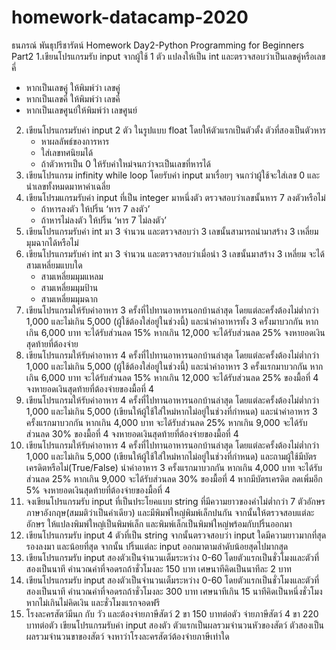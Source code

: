 # homework-datacamp-2020
ธนภรณ์ พันธุปรีชารัตน์
Homework Day2-Python Programming for Beginners Part2
1.เขียนโปรแกรมรับ input จากผู้ใช้ 1 ตัว แปลงให้เป็น int และตรวจสอบว่าเป็นเลขคู่หรือเลขคี่ 
  - หากเป็นเลขคู่ ให้พิมพ์ว่า เลขคู่
  - หากเป็นเลขคี่ ให้พิมพ์ว่า เลขคี่
  - หากเป็นเลขศูนย์ให้พิมพ์ว่า เลขศูนย์
2. เขียนโปรแกรมรับค่า input 2 ตัว ในรูปแบบ float โดยให้ตัวแรกเป็นตัวตั้ง ตัวที่สองเป็นตัวหาร
    - หาผลลัพธ์ของการหาร
    - ใส่เลขทศนิยมได้
    - ถ้าตัวหารเป็น 0 ให้รับค่าใหม่จนกว่าจะเป็นเลขที่หารได้  
3. เขียนโปรแกรม infinity while loop โดยรับค่า input มาเรื่อยๆ จนกว่าผู้ใช้จะใส่เลข 0 และนำเลขทั้งหมดมาหาค่าเฉลี่ย
4. เขียนโปรมแกรมรับค่า input ที่เป็น integer มาหนึ่งตัว ตรวจสอบว่าเลขนั้นหาร 7 ลงตัวหรือไม่
    - ถ้าหารลงตัว ให้ปริ้น ‘หาร 7 ลงตัว’
    - ถ้าหารไม่ลงตัว ให้ปริ้น ‘หาร 7 ไม่ลงตัว’
5. เขียนโปรแกรมรับค่า int มา 3 จำนวน และตรวจสอบว่า 3 เลขนั้นสามารถนำมาสร้าง 3 เหลี่ยมมุมฉากได้หรือไม่
6. เขียนโปรแกรมรับค่า int มา 3 จำนวน และตรวจสอบว่าเมื่อนำ 3 เลขนั้นมาสร้าง 3 เหลี่ยม จะได้สามเหลี่ยมแบบใด
    - สามเหลี่ยมมุมแหลม
    - สามเหลี่ยมมุมป้าน
    - สามเหลี่ยมมุมฉาก
7. เขียนโปรแกรมให้รับค่าอาหาร 3 ครั้งที่ไปทานอาหารนอกบ้านล่าสุด โดยแต่ละครั้งต้องไม่ต่ำกว่า 1,000 และไม่เกิน 5,000 (ผู้ใช้ต้องใส่อยู่ในช่วงนี้) และนำค่าอาหารทั้ง 3 ครั้งมาบวกกัน หากเกิน 6,000 บาท จะได้รับส่วนลด 15% หากเกิน 12,000 จะได้รับส่วนลด 25% จงหายอดเงินสุดท้ายที่ต้องจ่าย
8. เขียนโปรแกรมให้รับค่าอาหาร 4 ครั้งที่ไปทานอาหารนอกบ้านล่าสุด โดยแต่ละครั้งต้องไม่ต่ำกว่า 1,000 และไม่เกิน 5,000 (ผู้ใช้ต้องใส่อยู่ในช่วงนี้) และนำค่าอาหาร 3 ครั้งแรกมาบวกกัน หากเกิน 6,000 บาท จะได้รับส่วนลด 15% หากเกิน 12,000 จะได้รับส่วนลด 25% ของมื้อที่ 4 จงหายอดเงินสุดท้ายที่ต้องจ่ายของมื้อที่ 4
9. เขียนโปรแกรมให้รับค่าอาหาร 4 ครั้งที่ไปทานอาหารนอกบ้านล่าสุด โดยแต่ละครั้งต้องไม่ต่ำกว่า 1,000 และไม่เกิน 5,000 (เขียนให้ผู้ใช้ใส่ใหม่หากไม่อยู่ในช่วงที่กำหนด) และนำค่าอาหาร 3 ครั้งแรกมาบวกกัน หากเกิน 4,000 บาท จะได้รับส่วนลด 25% หากเกิน 9,000 จะได้รับส่วนลด 30% ของมื้อที่ 4 จงหายอดเงินสุดท้ายที่ต้องจ่ายของมื้อที่ 4
10. เขียนโปรแกรมให้รับค่าอาหาร 4 ครั้งที่ไปทานอาหารนอกบ้านล่าสุด โดยแต่ละครั้งต้องไม่ต่ำกว่า 1,000 และไม่เกิน 5,000 (เขียนให้ผู้ใช้ใส่ใหม่หากไม่อยู่ในช่วงที่กำหนด) และถามผู้ใช้มีบัตรเครดิตหรือไม่(True/False) นำค่าอาหาร 3 ครั้งแรกมาบวกกัน หากเกิน 4,000 บาท จะได้รับส่วนลด 25% หากเกิน 9,000 จะได้รับส่วนลด 30% ของมื้อที่ 4 หากมีบัตรเครดิต ลดเพิ่มอีก 5%    จงหายอดเงินสุดท้ายที่ต้องจ่ายของมื้อที่ 4
11. จงเขียนโปรแกรมรับ input ที่เป็นประโยคแบบ string ที่มีความยาวของคำไม่ต่ำกว่า 7 ตัวอักษรภาษาอังกฤษ(สมมติว่าเป็นคำเดียว) และมีพิมพ์ใหญ่พิมพ์เล็กปนกัน จากนั้นให้ตรวจสอบแต่ละอักษร ให้แปลงพิมพ์ใหญ่เป็นพิมพ์เล็ก และพิมพ์เล็กเป็นพิมพ์ใหญ่พร้อมกับปริ้นออกมา
12. เขียนโปรแกรมรับ input 4 ตัวที่เป็น string จากนั้นตรวจสอบว่า input ใดมีความยาวมากที่สุด รองลงมา และน้อยที่สุด จากนั้น ปริ้นแต่ละ input ออกมาตามลำดับน้อยสุดไปมากสุด
13. เขียนโปรแกรมรับ input สองตัวเป็นจำนวนเต็มระหว่าง 0-60 โดยตัวแรกเป็นชั่วโมงและตัวที่สองเป็นนาที คำนวณค่าที่จอดรถถ้าชั่วโมงละ 150 บาท เศษนาทีคิดเป็นนาทีละ 2 บาท
14. เขียนโปรแกรมรับ input สองตัวเป็นจำนวนเต็มระหว่าง 0-60 โดยตัวแรกเป็นชั่วโมงและตัวที่สองเป็นนาที คำนวณค่าที่จอดรถถ้าชั่วโมงละ 300 บาท เศษนาทีเกิน 15 นาทีคิดเป็นหนึ่งชั่วโมง หากไม่เกินไม่คิดเงิน และชั่วโมงแรกจอดฟรี
15. โรงละครสัตว์มีนก กับ วัว และต้องจ่ายภาษีสัตว์ 2 ขา 150 บาทต่อตัว   จ่ายภาษีสัตว์ 4 ขา 220 บาทต่อตัว เขียนโปรแกรมรับค่า input สองตัว ตัวแรกเป็นผลรวมจำนวนหัวของสัตว์ ตัวสองเป็นผลรวมจำนวนขาของสัตว์ จงหาว่าโรงละครสัตว์ต้องจ่ายภาษีเท่าใด
